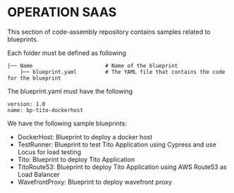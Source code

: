 # OPERATION SAAS

This section of code-assembly repository contains samples related to blueprints. 

Each folder must be defined as following

    |── Name                       # Name of the blueprint 
        ├── blueprint.yaml         # The YAML file that contains the code for the blueprint

The blueprint.yaml must have the following

    version: 1.0
    name: bp-tito-dockerhost
    
We have the following sample blueprints:

*  DockerHost:      Blueprint to deploy a docker host
*  TestRunner:      Blueprint to test Tito Application using Cypress and use Locus for load testing
*  Tito:            Blueprint to deploy Tito Application
*  TitoRoute53:     Blueprint to deploy Tito Application using AWS Route53 as Load Balancer
*  WavefrontProxy:  Blueprint to deploy wavefront proxy
